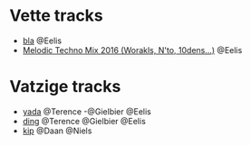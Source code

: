 # Vette tracks
- [bla](https://github.com/Eelis/bla/blob/master/bla.mp3) @Eelis
- [Melodic Techno Mix 2016 (Worakls, N'to, 10dens...)](https://www.youtube.com/watch?v=hd5ogmfPQVo) @Eelis

# Vatzige tracks
- [yada](bla) @Terence -@Gielbier @Eelis
- [ding](dong) @Terence @Gielbier @Eelis
- [kip](vis) @Daan @Niels
